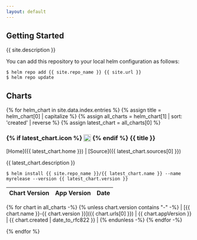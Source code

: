 ```yaml
---
layout: default
---
```


## Getting Started

{{ site.description }}

You can add this repository to your local helm configuration as follows:

```console
$ helm repo add {{ site.repo_name }} {{ site.url }}
$ helm repo update
```

## Charts

{% for helm_chart in site.data.index.entries %}
{% assign title = helm_chart[0] | capitalize %}
{% assign all_charts = helm_chart[1] | sort: 'created' | reverse %}
{% assign latest_chart = all_charts[0] %}

<h3>
  {% if latest_chart.icon %}
  <img src="{{ latest_chart.icon }}" style="height:1.2em;vertical-align: text-top;" />
  {% endif %}
  {{ title }}
</h3>

[Home]({{ latest_chart.home }}) \| [Source]({{ latest_chart.sources[0] }})

{{ latest_chart.description }}

```console
$ helm install {{ site.repo_name }}/{{ latest_chart.name }} --name myrelease --version {{ latest_chart.version }}
```

| Chart Version | App Version | Date |
|---------------|-------------|------|
{% for chart in all_charts -%}
{% unless chart.version contains "-" -%}
| [{{ chart.name }}-{{ chart.version }}]({{ chart.urls[0] }}) | {{ chart.appVersion }} | {{ chart.created | date_to_rfc822 }} |
{% endunless -%}
{% endfor -%}

{% endfor %}